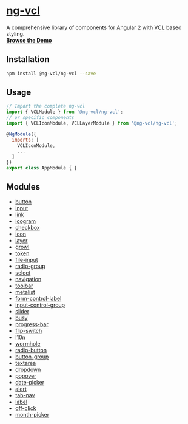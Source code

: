 # [ng-vcl](https://ng-vcl.github.io/ng-vcl/)

A comprehensive library of components for Angular 2 with [VCL](http://vcl.github.io/) based styling.<br>
**[Browse the Demo](https://ng-vcl.github.io/ng-vcl/)**

## Installation

```sh
npm install @ng-vcl/ng-vcl --save
```

## Usage

```js
// Import the complete ng-vcl
import { VCLModule } from '@ng-vcl/ng-vcl';
// or specific components
import { VCLIconModule, VCLLayerModule } from '@ng-vcl/ng-vcl';

@NgModule({
  imports: [
    VCLIconModule,
    ...
  ]
})
export class AppModule { }
```

## Modules

- [button](./button)
- [input](./input)
- [link](./link)
- [icogram](./icogram)
- [checkbox](./checkbox)
- [icon](./icon)
- [layer](./layer)
- [growl](./growl)
- [token](./token)
- [file-input](./file-input)
- [radio-group](./radio-group)
- [select](./select)
- [navigation](./navigation)
- [toolbar](./toolbar)
- [metalist](./metalist)
- [form-control-label](./form-control-label)
- [input-control-group](./input-control-group)
- [slider](./slider)
- [busy](./busy)
- [progress-bar](./progress-bar)
- [flip-switch](./flip-switch)
- [l10n](./l10n)
- [wormhole](./wormhole)
- [radio-button](./radio-button)
- [button-group](./button-group)
- [textarea](./textarea)
- [dropdown](./dropdown)
- [popover](./popover)
- [date-picker](./date-picker)
- [alert](./alert)
- [tab-nav](./tab-nav)
- [label](./label)
- [off-click](./off-click)
- [month-picker](./month-picker)
